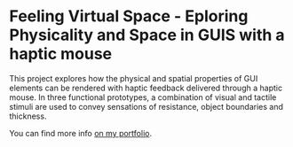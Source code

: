 # Feeling Virtual Space - Eploring Physicality and Space in GUIS with a haptic mouse
This project explores how the physical and spatial properties of GUI elements can be rendered with haptic feedback delivered through a haptic mouse. In three functional prototypes, a combination of visual and tactile stimuli are used to convey sensations of resistance, object boundaries and thickness. 

You can find more info [on my portfolio](https://filippodetogni.com/feeling-virtual-space/).
